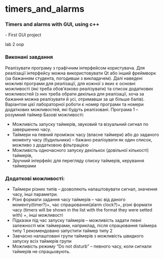 # timers_and_alarms

<h3>Timers and alarms with GUI, using c++ </h3>
 - First GUI project
 
lab 2 oop 
<h3>Виконанi завдання</h3>
 Реалізувати програму з графічним інтерфейсом користувача. Для реалізації інтерфейсу можна використовувати Qt або інший фреймворк (за бажанням студента, погодивши з викладачем).
 Далі наведені можливі програми для реалізації, для кожної з яких є основні можливості (які треба обов’язково реалізувати) та список додаткових можливостей (з них треба обрати декілька для реалізації, хоча за бажання можна реалізувати й усі, отримавши за це більше балів). 
 Варіантом цієї лабораторної роботи є номер програми та номери додаткових можливостей, які будуть реалізовані.
Програма 1 – розумний таймер Базові можливості: 
<ul>
<li>  Можливість запуску таймерів, звуковий та візуальний сигнал по завершенню часу. </li>
<li>  Таймери на певний проміжок часу (власне таймери) або до заданого моменту часу (будильники) – бажано реалізувати як один список, можливо з додатковою фільтрацією </li>
<li> Можливість одночасного запуску декількох (довільної кількості) таймерів,</li>
<li> Зручний інтерфейс для перегляду списку таймерів, керування таймерами</li>
</ul>
<h3>Додаткові можливості:</h3>
<ul>
<li> Таймери різних типів – дозволяють налаштовувати сигнал, значення часу, інші параметри. </li>
<li> Різні формати задання часу таймерів – час від даного моменту(timer?)+, час спрацювання(alarm clock?)+, різні формати часу (timers will be shown in the list with the format they were setted with) +, інші можливості  </li>
<li> Підказки під час запуску таймерів – можливість задати певні залежності між таймерами, наприклад, після спрацювання таймера типу 1 рекомендовано запустити таймер типу 2 </li>
<li> Завчасно налаштовані групи таймерів з можливість швидкого запуску всіх таймерів групи </li>
<li> Можливість режиму “Do not disturb” – певного часу, коли сигнали таймерів не спрацьовують. </li>
</ul>
